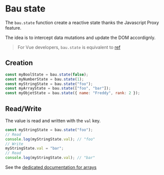 # Bau state

The `bau.state` function create a reactive state thanks the Javascript Proxy feature.

The idea is to intercept data mutations and update the DOM accordignly.

> For Vue developers, `bau.state` is equivalent to [ref](https://vuejs.org/guide/essentials/reactivity-fundamentals.html)

## Creation

```js
const myBoolState = bau.state(false);
const myNumberState = bau.state(1);
const myStringState = bau.state("foo");
const myArrayState = bau.state(["foo", "bar"]);
const myObjetState = bau.state({ name: "Freddy", rank: 2 });
```

## Read/Write

The value is read and written with the `val` key.

```js
const myStringState = bau.state("foo");
// Read
console.log(myStringState.val); // "foo"
// Write
myStringState.val = "bar";
// Read
console.log(myStringState.val); // "bar"
```

See the [dedicated documentation for arrays](./BauStateArray.md)
